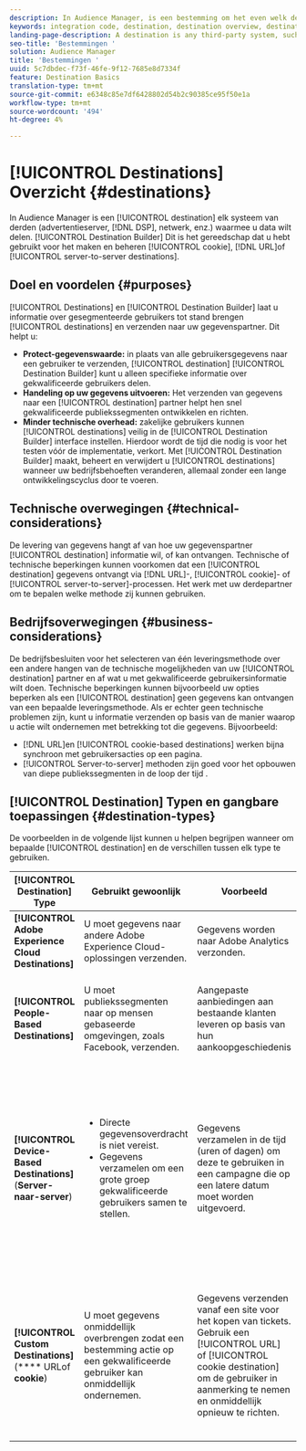 ```yaml
---
description: In Audience Manager, is een bestemming om het even welk derdesysteem (advertentieserver, DSP, en netwerk, enz.) waarmee u data wilt delen. De Bouwer van de bestemming is het hulpmiddel u gebruikte om koekje, URL, of server-aan-server bestemmingen tot stand te brengen en te beheren.
keywords: integration code, destination, destination overview, destination, destination, destination, destination, destination, destination, destination, destination, destination, destination, destination
landing-page-description: A destination is any third-party system, such as ad server or DSP, with which to share data. Use Destination Builder to create and manage cookie, URL, or server-to-server destinations.
seo-title: 'Bestemmingen '
solution: Audience Manager
title: 'Bestemmingen '
uuid: 5c7dbdec-f73f-46fe-9f12-7685e8d7334f
feature: Destination Basics
translation-type: tm+mt
source-git-commit: e6348c85e7df6428802d54b2c90385ce95f50e1a
workflow-type: tm+mt
source-wordcount: '494'
ht-degree: 4%

---
```



# [!UICONTROL Destinations] Overzicht {#destinations}

In Audience Manager is een [!UICONTROL destination] elk systeem van derden (advertentieserver, [!DNL DSP], netwerk, enz.) waarmee u data wilt delen. [!UICONTROL Destination Builder] Dit is het gereedschap dat u hebt gebruikt voor het maken en beheren  [!UICONTROL cookie],  [!DNL URL]of  [!UICONTROL server-to-server destinations].

## Doel en voordelen {#purposes}

<!-- c_destinations.xml -->

[!UICONTROL Destinations] en  [!UICONTROL Destination Builder] laat u informatie over gesegmenteerde gebruikers tot stand brengen  [!UICONTROL destinations] en verzenden naar uw gegevenspartner. Dit helpt u:

* **Protect-gegevenswaarde:** in plaats van alle gebruikersgegevens naar een gebruiker te verzenden,  [!UICONTROL destination]  [!UICONTROL Destination Builder] kunt u alleen specifieke informatie over gekwalificeerde gebruikers delen.
* **Handeling op uw gegevens uitvoeren:** Het verzenden van gegevens naar een  [!UICONTROL destination] partner helpt hen snel gekwalificeerde publiekssegmenten ontwikkelen en richten.
* **Minder technische overhead:** zakelijke gebruikers kunnen  [!UICONTROL destinations] veilig in de  [!UICONTROL Destination Builder] interface instellen. Hierdoor wordt de tijd die nodig is voor het testen vóór de implementatie, verkort. Met [!UICONTROL Destination Builder] maakt, beheert en verwijdert u [!UICONTROL destinations] wanneer uw bedrijfsbehoeften veranderen, allemaal zonder een lange ontwikkelingscyclus door te voeren.

## Technische overwegingen {#technical-considerations}

<!-- destination-delivery-methods.xml -->

De levering van gegevens hangt af van hoe uw gegevenspartner [!UICONTROL destination] informatie wil, of kan ontvangen. Technische of technische beperkingen kunnen voorkomen dat een [!UICONTROL destination] gegevens ontvangt via [!DNL URL]-, [!UICONTROL cookie]- of [!UICONTROL server-to-server]-processen. Het werk met uw derdepartner om te bepalen welke methode zij kunnen gebruiken.

## Bedrijfsoverwegingen {#business-considerations}

De bedrijfsbesluiten voor het selecteren van één leveringsmethode over een andere hangen van de technische mogelijkheden van uw [!UICONTROL destination] partner en af wat u met gekwalificeerde gebruikersinformatie wilt doen. Technische beperkingen kunnen bijvoorbeeld uw opties beperken als een [!UICONTROL destination] geen gegevens kan ontvangen van een bepaalde leveringsmethode. Als er echter geen technische problemen zijn, kunt u informatie verzenden op basis van de manier waarop u actie wilt ondernemen met betrekking tot die gegevens. Bijvoorbeeld:

* [!DNL URL]en  [!UICONTROL cookie-based destinations] werken bijna synchroon met gebruikersacties op een pagina.
* [!UICONTROL Server-to-server] methoden zijn goed voor het opbouwen van diepe publiekssegmenten in de loop der tijd .

## [!UICONTROL Destination] Typen en gangbare toepassingen  {#destination-types}

De voorbeelden in de volgende lijst kunnen u helpen begrijpen wanneer om bepaalde [!UICONTROL destination] en de verschillen tussen elk type te gebruiken.

| [!UICONTROL Destination] Type | Gebruikt gewoonlijk | Voorbeeld | Overwegingen |
|--- |--- |--- |--- |
| **[!UICONTROL Adobe Experience Cloud Destinations]** | U moet gegevens naar andere Adobe Experience Cloud-oplossingen verzenden. | Gegevens worden naar Adobe Analytics verzonden. |  |
| **[!UICONTROL People-Based Destinations]** | U moet publiekssegmenten naar op mensen gebaseerde omgevingen, zoals Facebook, verzenden. | Aangepaste aanbiedingen aan bestaande klanten leveren op basis van hun aankoopgeschiedenis | Het richten van het publiek wordt gedaan door gehakte herkenningstekens. Zie [Op mensen gebaseerde Doelen](people-based-destinations-overview.md). |
| **[!UICONTROL Device-Based Destinations]** (**Server-naar-server**) | <ul><li>Directe gegevensoverdracht is niet vereist.</li><li>Gegevens verzamelen om een grote groep gekwalificeerde gebruikers samen te stellen.</li></ul> | Gegevens verzamelen in de tijd (uren of dagen) om deze te gebruiken in een campagne die op een latere datum moet worden uitgevoerd. | <ul><li>Hiermee worden gegevens over nieuwe en vorige sitebezoekers overgedragen. </li><li>Bezoekers hoeven niet opnieuw te worden gezien om in aanmerking te komen voor andere segmenten.</li></ul> |
| **[!UICONTROL Custom Destinations]** (**** URLof  **cookie**) | U moet gegevens onmiddellijk overbrengen zodat een bestemming actie op een gekwalificeerde gebruiker kan onmiddellijk ondernemen. | Gegevens verzenden vanaf een site voor het kopen van tickets. Gebruik een [!UICONTROL URL] of [!UICONTROL cookie destination] om de gebruiker in aanmerking te nemen en onmiddellijk opnieuw te richten. | <ul><li>Hiermee worden alleen gegevens over nieuwe bezoekers overgedragen. </li><li>Bezoekers moeten weer zichtbaar worden om in aanmerking te komen voor het segment.</li></ul> |
